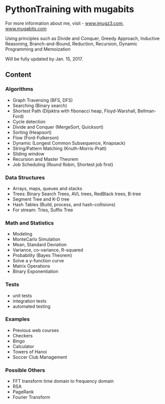 PythonTraining with mugabits
============================
For more information about me, visit - www.jmugz3.com, www.mugabits.com

Using principles such as Divide and Conquer, Greedy Approach, Inductive Reasoning, Branch-and-Bound, Reduction, Recursion, Dynamic Programming and Memoization

Will be fully updated by Jan. 15, 2017. 

Content
--------------

### Algorithms ###
- Graph Traversing (BFS, DFS)
- Searching (Binary search)
- Shortest Path (Dijsktra with fibonacci heap, Floyd-Warshall, Bellman-Ford)
- Cycle detection
- Divide and Conquer (MergeSort, Quicksort)
- Sorting (Heapsort)
- Flow (Ford-Fulkerson)
- Dynamic (Longest Common Subsequence, Knapsack)
- String/Pattern Matching (Knuth-Morris-Pratt)
- Sliding window
- Recursion and Master Theorem
- Job Scheduling (Round Robin, Shortest job first)

### Data Structures ###
- Arrays, maps, queues and stacks
- Trees: Binary Search Trees, AVL trees, RedBlack trees, B-tree
- Segment Tree and K-D tree
- Hash Tables (Build, process, and hash-collisions)
- For stream: Tries, Suffix Tree

### Math and Statistics ###
- Modeling
- MonteCarlo Simulation
- Mean, Standard Deviation
- Variance, co-variance, R-squared
- Probability (Bayes Theorem)
- Solve a y-function curve
- Matrix Operations
- Binary Exponentiation

### Tests ###
- unit tests
- integration tests
- automated testing

### Examples ###
- Previous web courses
- Checkers
- Bingo
- Calculator
- Towers of Hanoi
- Soccer Club Management

### Possible Others ###
- FFT transform time domain to frequency domain
- RSA
- PageRank
- Fourier Transform
